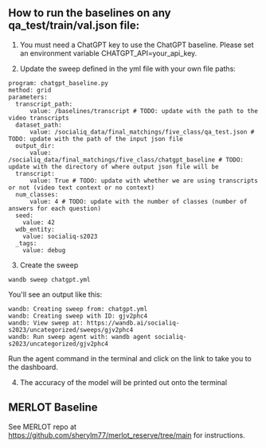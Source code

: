## How to run the baselines on any qa_test/train/val.json file: 

1. You must need a ChatGPT key to use the ChatGPT baseline. Please set an environment variable CHATGPT_API=your_api_key. 

2. Update the sweep defined in the yml file with your own file paths:

```
program: chatgpt_baseline.py 
method: grid
parameters:
  transcript_path:
      value: /baselines/transcript # TODO: update with the path to the video transcripts
  dataset_path:
      value: /socialiq_data/final_matchings/five_class/qa_test.json # TODO: update with the path of the input json file 
  output_dir:
      value: /socialiq_data/final_matchings/five_class/chatgpt_baseline # TODO: update with the directory of where output json file will be
  transcript:
      value: True # TODO: update with whether we are using transcripts or not (video text context or no context)
  num_classes:
      value: 4 # TODO: update with the number of classes (number of answers for each question) 
  seed:
    value: 42
  wdb_entity:
    value: socialiq-s2023
  _tags:
    value: debug
```

3. Create the sweep
```
wandb sweep chatgpt.yml
```
You'll see an output like this:

```
wandb: Creating sweep from: chatgpt.yml
wandb: Creating sweep with ID: gjv2phc4
wandb: View sweep at: https://wandb.ai/socialiq-s2023/uncategorized/sweeps/gjv2phc4
wandb: Run sweep agent with: wandb agent socialiq-s2023/uncategorized/gjv2phc4
```

Run the agent command in the terminal and click on the link to take you to the dashboard.

4. The accuracy of the model will be printed out onto the terminal

## MERLOT Baseline
See MERLOT repo at https://github.com/sherylm77/merlot_reserve/tree/main for instructions.
